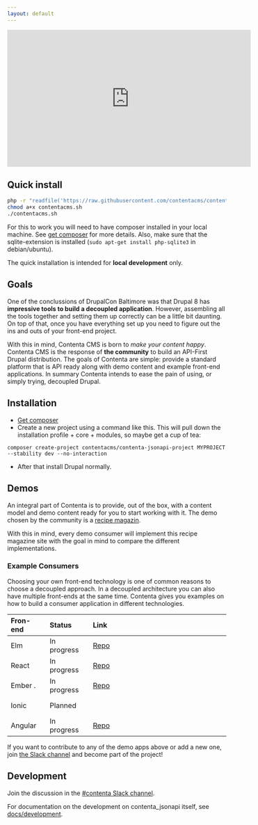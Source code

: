 ```yaml
---
layout: default
---
```


<p style="text-align: center;">
  <iframe height="315" src="https://www.youtube.com/embed/MOQ0gd7uEWU" frameborder="0" allowfullscreen="" width="560"></iframe>
</p>

## [](#quick-install)Quick install
```bash
php -r "readfile('https://raw.githubusercontent.com/contentacms/contenta_jsonapi/8.x-1.x/installer.sh');" > contentacms.sh
chmod a+x contentacms.sh
./contentacms.sh
```

For this to work you will need to have composer installed in your local machine. See [get composer](https://getcomposer.org/) for more details. Also, make sure that the sqlite-extension is installed (`sudo apt-get install php-sqlite3` in debian/ubuntu).

The quick installation is intended for **local development** only.

## [](#goals)Goals
One of the conclussions of DrupalCon Baltimore was that Drupal 8 has **impressive tools to build a decoupled application**. However, assembling all the tools together and setting them up correctly can be a little bit daunting. On top of that, once you have everything set up you need to figure out the ins and outs of your front-end project.

With this in mind, Contenta CMS is born to _make your content happy_. Contenta CMS is the response of **the community** to build an API-First Drupal distribution. The goals of Contenta are simple: provide a standard platform that is API ready along with demo content and example front-end applications. In summary Contenta intends to ease the pain of using, or simply trying, decoupled Drupal.

## [](#installation)Installation

* [Get composer](https://getcomposer.org/)
* Create a new project using a command like this. This will pull down the installation profile + core + modules, so maybe get a cup of tea:
```
composer create-project contentacms/contenta-jsonapi-project MYPROJECT --stability dev --no-interaction
```
* After that install Drupal normally.

## [](#demos)Demos
An integral part of Contenta is to provide, out of the box, with a content model and demo content ready for you to start working with it. The demo chosen by the community is a [recipe magazin](https://www.drupal.org/node/2818741).

With this in mind, every demo consumer will implement this recipe magazine site with the goal in mind to compare the different implementations.

### [](#example-front-ends)Example Consumers

Choosing your own front-end technology is one of common reasons to choose a decoupled approach. In a decoupled architecture you can also have multiple front-ends at the same time. Contenta gives you examples on how to build a consumer application in different technologies.

| Fron-end | Status      | Link  |
|:---------|:------------|:------|
| Elm      | In progress | [Repo](https://github.com/contentacms/contenta_jsonapi__elm)  |
| React    | In progress | [Repo](https://github.com/contentacms/contenta_react)                       |
| Ember .  | In progress | [Repo](https://github.com/contentacms/contenta_ember)                      |
| Ionic    | Planned     |                                                                               |
| Angular  | In progress | [Repo](https://github.com/contentacms/contenta_angular)       |

If you want to contribute to any of the demo apps above or add a new one, join [the Slack channel](https://drupal.slack.com/messages/C5A70F7D1) and become part of the project!

## [](#development)Development

Join the discussion in the [#contenta Slack channel](https://drupal.slack.com/messages/C5A70F7D1).

For documentation on the development on contenta_jsonapi itself, see [docs/development](https://github.com/contentacms/contenta_jsonapi/blob/8.x-1.x/docs/development.md).

